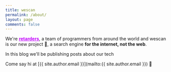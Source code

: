 ```yaml
---
title: wescan
permalink: /about/
layout: page
comments: false
---
```


We're **<a style="color: #c203fc" href="https://retarders.top">retarders</a>**, a team of programmers from around the world and wescan is our new project 🎉, a search engine **for the internet, not the web**.

In this blog we'll be publishing posts about our tech

Come say hi at [{{ site.author.email }}](mailto:{{ site.author.email }}) 👋